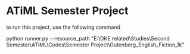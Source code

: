 # ATiML Semester Project


to run this project, use the following command 


python runner.py --resource_path "E:\DKE related\Studies\Second Semester\ATiML\Codes\Semester Project\Gutenberg_English_Fiction_1k" 

